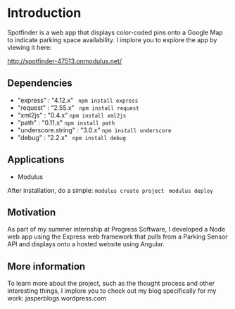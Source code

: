 # Introduction
Spotfinder is a web app that displays color-coded pins onto a Google Map to indicate parking space availability. I implore you to explore the app by viewing it here: 

http://spotfinder-47513.onmodulus.net/

## Dependencies

* "express" : "4.12.x" ``` npm install express```
* "request" : "2.55.x" ``` npm install request```
* "xml2js" : "0.4.x" ``` npm install xml2js ```
* "path" : "0.11.x" ``` npm install path ```
* "underscore.string" : "3.0.x" ```npm install underscore```
* "debug" : "2.2.x" ``` npm install debug```

## Applications
* Modulus

After installation, do a simple: 
```modulus create project ```
``` modulus deploy ```
 
## Motivation
As part of my summer internship at Progress Software, I developed a Node web app using the Express web framework that pulls from a Parking Sensor API and displays onto a hosted website using Angular.

## More information
To learn more about the project, such as the thought process and other interesting things, I implore you to check out my blog specifically for my work:
jasperblogs.wordpress.com


